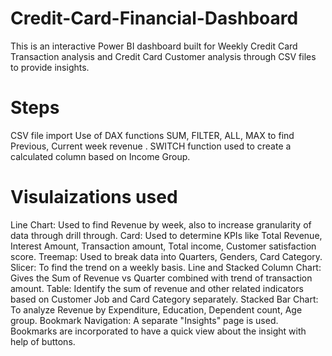 # Credit-Card-Financial-Dashboard
This is an interactive Power BI dashboard built for Weekly Credit Card Transaction analysis and Credit Card Customer analysis through CSV files to provide insights.

# Steps
  CSV file import 
  Use of DAX functions SUM, FILTER, ALL, MAX to find Previous, Current week revenue . SWITCH function used to create a calculated column based on Income Group.

# Visulaizations used
Line Chart: Used to find Revenue by week, also to increase granularity of data through drill through.
Card: Used to determine KPIs like Total Revenue, Interest Amount, Transaction amount, Total income, Customer satisfaction score.
Treemap: Used to break data into Quarters, Genders, Card Category.
Slicer: To find the trend on a weekly basis.
Line and Stacked Column Chart: Gives the Sum of Revenue vs Quarter combined with trend of transaction amount.
Table: Identify the sum of revenue and other related indicators based on Customer Job and Card Category separately.
Stacked Bar Chart: To analyze Revenue by Expenditure, Education, Dependent count, Age group.
Bookmark Navigation: A separate "Insights" page is used. Bookmarks are incorporated to have a quick view about the insight with help of buttons.


